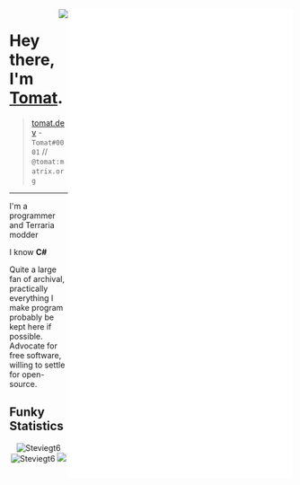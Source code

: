 <img align="right" src="/github-metrics.svg" alt="Metrics" width="400">

<img align="right" src="https://komarev.com/ghpvc/?username=GitGilev" />

# Hey there, I'm [Tomat](https://tomat.dev/).

> [tomat.dev](https://tomat.dev) - `Tomat#0001` // `@tomat:matrix.org`

---

I'm a programmer and Terraria modder

I know **C#**

Quite a large fan of archival, practically everything I make program probably be kept here if possible. Advocate for free software, willing to settle for open-source.

<!-- ## Projects
I actively work on and have worked on several projects in the past, including, but not limited to:
* [**Felt**](https://github.com/feltpowered/felt), and other projects under the [_FeltPowered_](https://github.com/feltpowered) organization, which work in unison to create a "universal" mod loader and runtime patcher for C# applications.
* [**Terraclient**](https://github.com/Steviegt6/Terraclient), a utility client for Terraria (no longer maintained, not fun to work on). This made use of tModLoader's patching system.
* [**TML.Patcher**](https://github.com/Steviegt6/TML.Patcher), a program for unpacking and manipulating `.tmod` files, designed to heavily aid in reverse-engineering mods.
* [**CataclysmMod**](https://github.com/Steviegt6/CataclysmMod), an experimental Terraria mod which makes heavy use of interesting assembly loading manipulation and knowledge of how the CLR understands type loading to achieve add-on functionality.
* [**Terraprisma**](https://github.com/rejuvena/terraprisma), a tModLoader bootstrapper which enabled the use of assembly transformation before tML loaded, akin to Minecraft's coremodding.
* [**Tea Framework**](https://github.com/rejuvena/tea-framework), a progressive modding library and framework for tModLoader mods.
* [**Rejuvena**](https://github.com/rejuvena/rejuvena), an advanced content mod for Terraria. -->

## Funky Statistics
<div align="center">
  <img width="49%"  src="https://github-readme-stats.vercel.app/api?username=GitGilev&show_icons=true&theme=tokyonight&hide_border=true" alt="Steviegt6" />
  <img width="49%"  src="https://github-readme-streak-stats.herokuapp.com/?user=GitGilev&hide_border=true&theme=tokyonight" alt="Steviegt6" />
  <img width="50%"  src="https://github-readme-stats.vercel.app/api/wakatime?username=GitGilev&theme=tokyonight&langs_count=8&hide_border=true" />
</div>

<!-- <img width="33%" align="left" src="https://github-readme-stats.vercel.app/api/top-langs/?username=Steviegt6&theme=tokyonight" alt="Steviegt6" /> -->
